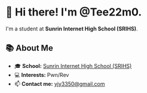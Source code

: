 # 👋 Hi there! I'm @Tee22m0.

I'm a student at **Sunrin Internet High School (SRIHS)**.

## 📚 About Me
- 🎓 **School:** [Sunrin Internet High School (SRIHS)](https://sunrint.sen.hs.kr/)
- 💻 **Interests:** Pwn/Rev
- 📫 **Contact me:** yjy3350@gmail.com  
